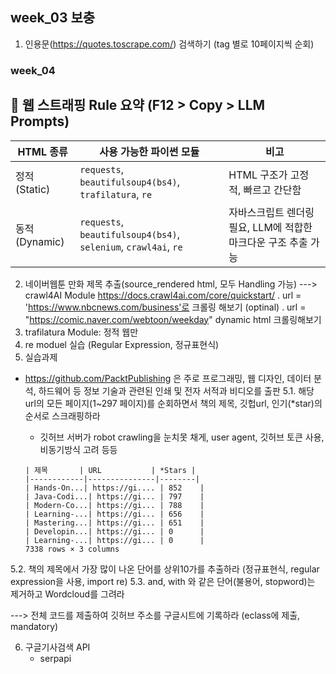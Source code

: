 ## week_03 보충
1. 인용문(https://quotes.toscrape.com/) 검색하기 (tag 별로 10페이지씩 순회)

### week_04
## 📌 웹 스트래핑 Rule 요약 (F12 > Copy > LLM Prompts)

| HTML 종류   | 사용 가능한 파이썬 모듈                                | 비고                                    |
|-------------|---------------------------------------------------------|-----------------------------------------|
| 정적 (Static) | `requests`, `beautifulsoup4(bs4)`, `trafilatura`, `re` | HTML 구조가 고정적, 빠르고 간단함       |
| 동적 (Dynamic)| `requests`, `beautifulsoup4(bs4)`, `selenium`, `crawl4ai`, `re` | 자바스크립트 렌더링 필요, LLM에 적합한 마크다운 구조 추출 가능 |

2. 네이버웹툰 만화 제목 추출(source_rendered html, 모두 Handling 가능)
  ---> crawl4AI Module
 https://docs.crawl4ai.com/core/quickstart/ 
 . url = 'https://www.nbcnews.com/business'로 크롤링 해보기 (optinal)
 . url = "https://comic.naver.com/webtoon/weekday" dynamic html 크롤링해보기
3. trafilatura Module: 정적 웹만
4. re moduel 실습 (Regular Expression, 정규표현식)
5. 실습과제
  - https://github.com/PacktPublishing 은 주로 프로그래밍, 웹 디자인, 데이터 분석, 하드웨어 등 정보 기술과 관련된 인쇄 및 전자 서적과 비디오를 출판
  5.1. 해당 url의 모든 페이지(1~297 페이지)를 순회하면서 책의 제목, 깃헙url, 인기(*star)의 순서로 스크래핑하라
       * 깃허브 서버가 robot crawling을 눈치못 채게, user agent, 깃허브 토큰 사용, 비동기방식 고려 등등

        | 제목       | URL           | *Stars |
        |------------|---------------|--------|
        | Hands-On...| https://gi.... | 852    |
        | Java-Codi...| https://gi... | 797    |
        | Modern-Co...| https://gi... | 788    |
        | Learning-...| https://gi... | 656    |
        | Mastering...| https://gi... | 651    |
        | Developin...| https://gi... | 0      |
        | Learning-...| https://gi... | 0      |
        7338 rows × 3 columns

  5.2. 책의 제목에서 가장 많이 나온 단어를 상위10가를 추출하라 (정규표현식, regular expression을 사용, import re)
  5.3. and, with 와 같은 단어(불용어, stopword)는 제거하고 Wordcloud를 그려라

 ---> 전체 코드를 제출하여 깃허브 주소를 구글시트에 기록하라 (eclass에 제출, mandatory)

6. 구글기사검색 API
   - serpapi


